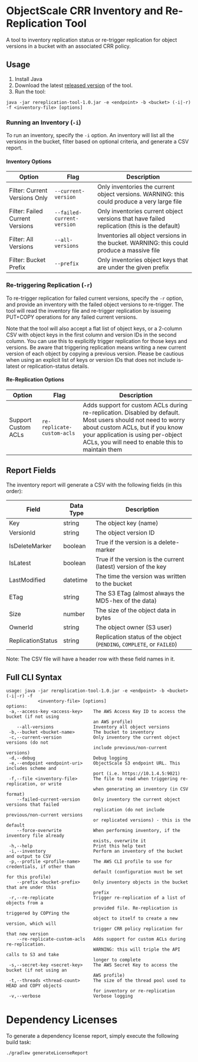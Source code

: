 # ObjectScale CRR Inventory and Re-Replication Tool

A tool to inventory replication status or re-trigger replication for object versions in a bucket with an associated CRR policy.

## Usage

1. Install Java
1. Download the latest [released version](https://github.com/EMCECS/objectscale-rereplication-tool/releases) of the tool.
1. Run the tool:  
```text
java -jar rereplication-tool-1.0.jar -e <endpoint> -b <bucket> (-i|-r) -f <inventory-file> [options]
```  

### Running an Inventory (`-i`)

To run an inventory, specify the `-i` option.  An inventory will list all the versions in the bucket,
filter based on optional criteria, and generate a CSV report.

#### Inventory Options

Option | Flag | Description
--|--|--
Filter: Current Versions Only | `--current-version` | Only inventories the current object versions. WARNING: this could produce a very large file
Filter: Failed Current Versions | `--failed-current-version` | Only inventories current object versions that have failed replication (this is the default)
Filter: All Versions | `--all-versions` | Inventories all object versions in the bucket. WARNING: this could produce a massive file
Filter: Bucket Prefix | `--prefix` | Only inventories object keys that are under the given prefix

### Re-triggering Replication (`-r`)

To re-trigger replication for failed current versions, specify the `-r` option, and provide an inventory
with the failed object versions to re-trigger.  The tool will read the inventory file and re-trigger replication
by issueing PUT+COPY operations for any failed current versions.

Note that the tool will also accept a flat list of object keys, or a 2-column CSV with object keys in the first column
and version IDs in the second column.  You can use this to explicitly trigger replication for those keys and versions.  Be aware that
triggering replication means writing a new current version of each object by copying a previous version.  Please
be cautious when using an explicit list of keys or version IDs that does not include is-latest or replication-status
details.

#### Re-Replication Options

Option | Flag | Description
--|--|--
Support Custom ACLs | `re-replicate-custom-acls` | Adds support for custom ACLs during re-replication. Disabled by default. Most users should not need to worry about custom ACLs, but if you know your application is using per-object ACLs, you will need to enable this to maintain them

## Report Fields

The inventory report will generate a CSV with the following fields (in this order):

Field|Data Type|Description
--|--|--
Key|string|The object key (name)
VersionId|string|The object version ID
IsDeleteMarker|boolean|True if the version is a delete-marker
IsLatest|boolean|True if the version is the current (latest) version of the key
LastModified|datetime|The time the version was written to the bucket
ETag|string|The S3 ETag (almost always the MD5-hex of the data)
Size|number|The size of the object data in bytes
OwnerId|string|The object owner (S3 user)
ReplicationStatus|string|Replication status of the object (`PENDING`, `COMPLETE`, or `FAILED`)

Note: The CSV file will have a header row with these field names in it.

## Full CLI Syntax
```text
usage: java -jar rereplication-tool-1.0.jar -e <endpoint> -b <bucket> (-i|-r) -f
            <inventory-file> [options]
options:
 -a,--access-key <access-key>    The AWS Access Key ID to access the bucket (if not using
                                 an AWS profile)
    --all-versions               Inventory all object versions
 -b,--bucket <bucket-name>       The bucket to inventory
 -c,--current-version            Only inventory the current object versions (do not
                                 include previous/non-current versions)
 -d,--debug                      Debug logging
 -e,--endpoint <endpoint-uri>    ObjectScale S3 endpoint URL. This includes scheme and
                                 port (i.e. https://10.1.4.5:9021)
 -f,--file <inventory-file>      The file to read when triggering re-replication, or write
                                 when generating an inventory (in CSV format)
    --failed-current-version     Only inventory the current object versions that failed
                                 replication (do not include previous/non-current versions
                                 or replicated versions) - this is the default
    --force-overwrite            When performing inventory, if the inventory file already
                                 exists, overwrite it
 -h,--help                       Print this help text
 -i,--inventory                  Perform an inventory of the bucket and output to CSV
 -p,--profile <profile-name>     The AWS CLI profile to use for credentials, if other than
                                 default (configuration must be set for this profile)
    --prefix <bucket-prefix>     Only inventory objects in the bucket that are under this
                                 prefix
 -r,--re-replicate               Trigger re-replication of a list of objects from a
                                 provided file. Re-replication is triggered by COPYing the
                                 object to itself to create a new version, which will
                                 trigger CRR policy replication for that new version
    --re-replicate-custom-acls   Adds support for custom ACLs during re-replication.
                                 WARNING: this will triple the API calls to S3 and take
                                 longer to complete
 -s,--secret-key <secret-key>    The AWS Secret Key to access the bucket (if not using an
                                 AWS profile)
 -t,--threads <thread-count>     The size of the thread pool used to HEAD and COPY objects
                                 for inventory or re-replication
 -v,--verbose                    Verbose logging
```

# Dependency Licenses

To generate a dependency license report, simply execute the following build task:

```shell
./gradlew generateLicenseReport
```